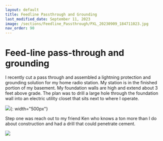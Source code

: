 ```yaml
---
layout: default
title: Feedline Passthrough and Grounding
last_modified_date: September 11, 2023
image: /sections/Feedline_Passthrough/PXL_20230909_184711023.jpg
nav_order: 90
---
```


# Feed-line pass-through and grounding

I recently cut a pass through and assembled a lightning protection and grounding solution for my 
home radio station. My station is in the finished portion of my basement. My foundation walls
are high and extend about 3 feet above grade. The plan was to drill a large hole through
the foundation wall into an electric utility closet that sits next to where I operate.

![](PXL_20230909_184711023.jpg){: width="500px"}

Step one was reach out to my friend Ken who knows a ton more than I do about construction and 
had a drill that could penetrate cement.

![](PXL_20230827_165810782.jpg)